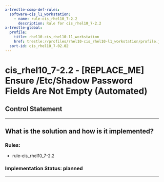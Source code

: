 ```yaml
---
x-trestle-comp-def-rules:
  software-cis_l1_workstation:
    - name: rule-cis_rhel10_7-2.2
      description: Rule for cis_rhel10_7-2.2
x-trestle-global:
  profile:
    title: rhel10-cis_rhel10-l1_workstation
    href: trestle://profiles/rhel10-cis_rhel10-l1_workstation/profile.json
  sort-id: cis_rhel10_7-02.02
---
```


# cis_rhel10_7-2.2 - \[REPLACE_ME\] Ensure /Etc/Shadow Password Fields Are Not Empty (Automated)

## Control Statement

______________________________________________________________________

## What is the solution and how is it implemented?

<!-- For implementation status enter one of: implemented, partial, planned, alternative, not-applicable -->

<!-- Note that the list of rules under ### Rules: is read-only and changes will not be captured after assembly to JSON -->

<!-- Add control implementation description here for control: cis_rhel10_7-2.2 -->

### Rules:

  - rule-cis_rhel10_7-2.2

### Implementation Status: planned

______________________________________________________________________
